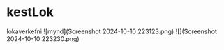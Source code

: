 # kestLok
lokaverkefni 
![mynd](Screenshot 2024-10-10 223123.png)
![](Screenshot 2024-10-10 223230.png)
